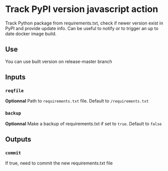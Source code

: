 # Track PyPI version javascript action

Track Python package from requirements.txt, check if newer version exist in PyPI and provide update info.
Can be useful to notify or to trigger an up to date docker image build.

## Use

You can use built version on release-master branch

## Inputs

### `reqfile`

**Optionnal** Path to `requirements.txt` file. Default to `/requirements.txt`

### `backup`

**Optionnal** Make a backup of requirements.txt if set to `true`. Default to `false`

## Outputs

### `commit`

If true, need to commit the new requirements.txt file
